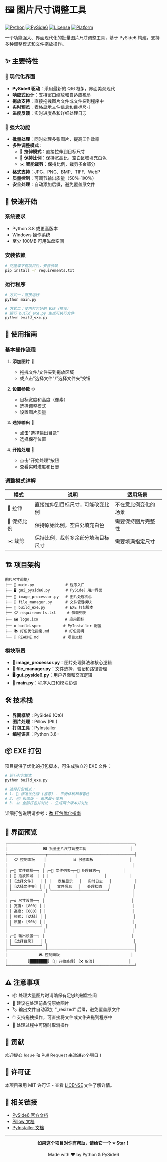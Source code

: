 # 🖼️ 图片尺寸调整工具

[![Python](https://img.shields.io/badge/Python-3.8+-blue.svg)](https://www.python.org/downloads/)
[![PySide6](https://img.shields.io/badge/PySide6-6.0+-green.svg)](https://pypi.org/project/PySide6/)
[![License](https://img.shields.io/badge/License-MIT-yellow.svg)](LICENSE)
[![Platform](https://img.shields.io/badge/Platform-Windows-lightgrey.svg)](https://www.microsoft.com/windows)

一个功能强大、界面现代化的批量图片尺寸调整工具，基于 PySide6 构建，支持多种调整模式和文件拖放操作。

## ✨ 主要特性

### 🎨 现代化界面
- **PySide6 驱动**：采用最新的 Qt6 框架，界面美观现代
- **响应式设计**：支持窗口缩放和自适应布局
- **拖放支持**：直接拖拽图片文件或文件夹到程序中
- **实时预览**：表格显示文件信息和目标尺寸
- **进度反馈**：实时进度条和详细处理日志

### 🔧 强大功能
- **批量处理**：同时处理多张图片，提高工作效率
- **多种调整模式**：
  - 🔄 **拉伸模式**：直接拉伸到目标尺寸
  - 📐 **保持比例**：保持宽高比，空白区域填充白色
  - ✂️ **智能裁剪**：保持比例，裁剪多余部分
- **格式支持**：JPG、PNG、BMP、TIFF、WebP
- **质量控制**：可调节输出质量（50%-100%）
- **安全处理**：自动添加后缀，避免覆盖原文件

## 🚀 快速开始

### 系统要求
- Python 3.8 或更高版本
- Windows 操作系统
- 至少 100MB 可用磁盘空间

### 安装依赖
```bash
# 克隆或下载项目后，安装依赖
pip install -r requirements.txt
```

### 运行程序
```bash
# 方式一：直接运行
python main.py

# 方式二：使用打包好的 EXE（推荐）
# 运行 build_exe.py 生成可执行文件
python build_exe.py
```

## 📖 使用指南

### 基本操作流程

1. **添加图片** 📁
   - 拖拽文件/文件夹到拖放区域
   - 或点击"选择文件"/"选择文件夹"按钮

2. **设置参数** ⚙️
   - 目标宽度和高度（像素）
   - 选择调整模式
   - 设置图片质量

3. **选择输出** 📂
   - 点击"选择输出目录"
   - 选择保存位置

4. **开始处理** 🎯
   - 点击"开始处理"按钮
   - 查看实时进度和日志

### 调整模式详解

| 模式 | 说明 | 适用场景 |
|------|------|----------|
| 🔄 拉伸 | 直接拉伸到目标尺寸，可能改变比例 | 不在意比例变化的场景 |
| 📐 保持比例 | 保持原始比例，空白处填充白色 | 需要保持图片完整性 |
| ✂️ 裁剪 | 保持比例，裁剪多余部分填满目标尺寸 | 需要填满指定尺寸 |

## 🏗️ 项目架构

```
图片尺寸调整/
├── 📄 main.py              # 程序入口
├── 🖥️ gui_pyside6.py       # PySide6 用户界面
├── 🔧 image_processor.py   # 图片处理核心
├── 📁 file_manager.py      # 文件管理模块
├── 🔨 build_exe.py         # EXE 打包脚本
├── 📋 requirements.txt     # 依赖列表
├── 🖼️ logo.ico            # 应用图标
├── ⚙️ build.spec          # PyInstaller 配置
├── 📚 打包优化指南.md       # 打包说明
└── 📖 README.md           # 项目文档
```

### 模块职责

- **🔧 image_processor.py**：图片处理算法和核心逻辑
- **📁 file_manager.py**：文件选择、验证和路径管理
- **🖥️ gui_pyside6.py**：用户界面和交互逻辑
- **📄 main.py**：程序入口和模块协调

## 🛠️ 技术栈

- **界面框架**：PySide6 (Qt6)
- **图片处理**：Pillow (PIL)
- **打包工具**：PyInstaller
- **编程语言**：Python 3.8+

## 📦 EXE 打包

项目提供了优化的打包脚本，可生成独立的 EXE 文件：

```bash
# 运行打包脚本
python build_exe.py

# 选择打包模式：
# 1. 🚀 标准优化版 (推荐) - 平衡体积和兼容性
# 2. 📦 极简版 - 追求最小体积
# 3. 📊 全部打包并对比 - 生成两个版本并对比
```

详细打包说明请参考：[📚 打包优化指南](打包优化指南.md)

## 🎯 界面预览

```
┌─────────────────────────────────────────────────────────┐
│                🖼️ 批量图片尺寸调整工具                    │
├─────────────────┬───────────────────────────────────────┤
│   📋 控制面板    │            📊 预览面板                │
│                │                                       │
│ ┌─📁 文件选择──┐ │ ┌─📄 文件列表─┬─📝 处理日志─┐          │
│ │ 🎯 拖放区域  │ │ │            │            │          │
│ │ [选择文件]   │ │ │   表格显示   │   实时日志   │          │
│ │ [选择文件夹] │ │ │   文件信息   │   处理状态   │          │
│ └─────────────┘ │ └────────────┴────────────┘          │
│                │                                       │
│ ┌─⚙️ 尺寸设置──┐ │                                       │
│ │ 宽度: [800] │ │                                       │
│ │ 高度: [600] │ │                                       │
│ │ 模式: [选择] │ │                                       │
│ │ 质量: [90%] │ │                                       │
│ └─────────────┘ │                                       │
│                │                                       │
│ ┌─📂 输出设置──┐ │                                       │
│ │ [选择目录]   │ │                                       │
│ └─────────────┘ │                                       │
├─────────────────┴───────────────────────────────────────┤
│              🎮 控制面板                                │
│         [████████] [🚀 开始处理] [❌ 取消]               │
└─────────────────────────────────────────────────────────┘
```

## ⚠️ 注意事项

- 📦 处理大量图片时请确保有足够的磁盘空间
- 💾 建议在处理前备份原始图片
- 🏷️ 输出文件自动添加 "_resized" 后缀，避免覆盖原文件
- 🖱️ 支持拖拽操作，可直接将文件或文件夹拖到程序中
- 🔄 处理过程中可随时取消操作

## 🤝 贡献

欢迎提交 Issue 和 Pull Request 来改进这个项目！

## 📄 许可证

本项目采用 MIT 许可证 - 查看 [LICENSE](LICENSE) 文件了解详情。

## 🔗 相关链接

- [PySide6 官方文档](https://doc.qt.io/qtforpython/)
- [Pillow 文档](https://pillow.readthedocs.io/)
- [PyInstaller 文档](https://pyinstaller.readthedocs.io/)

---

<div align="center">

**如果这个项目对你有帮助，请给它一个 ⭐ Star！**

Made with ❤️ by Python & PySide6

</div>